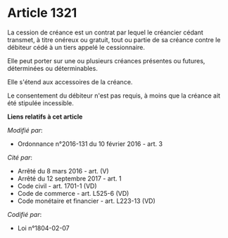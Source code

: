 # Article 1321

La cession de créance est un contrat par lequel le créancier cédant transmet, à titre onéreux ou gratuit, tout ou partie de
sa créance contre le débiteur cédé à un tiers appelé le cessionnaire. 

Elle peut porter sur une ou plusieurs créances présentes ou futures, déterminées ou déterminables. 

Elle s'étend aux accessoires de la créance. 

Le consentement du débiteur n'est pas requis, à moins que la créance ait été stipulée incessible.

**Liens relatifs à cet article**

_Modifié par_:

  - Ordonnance n°2016-131 du 10 février 2016 - art. 3

_Cité par_:

  - Arrêté du 8 mars 2016 - art. (V)
  - Arrêté du 12 septembre 2017 - art. 1
  - Code civil - art. 1701-1 (VD)
  - Code de commerce - art. L525-6 (VD)
  - Code monétaire et financier - art. L223-13 (VD)

_Codifié par_:

  - Loi n°1804-02-07
